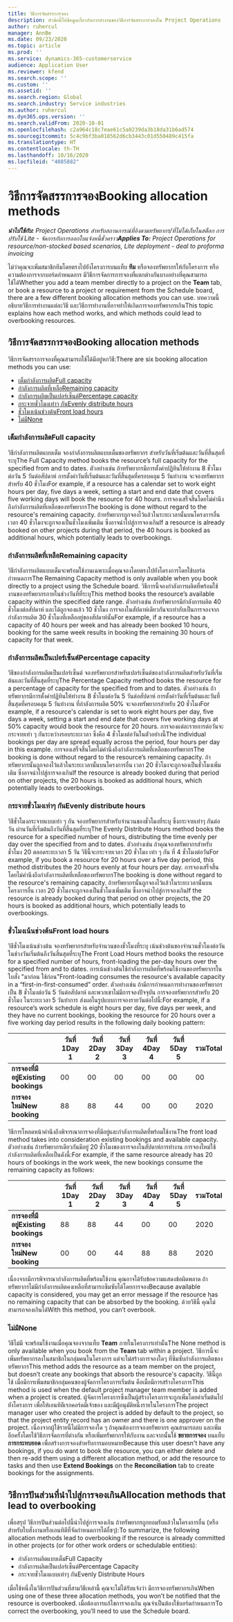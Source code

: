 ```yaml
---
title: วิธีการจัดสรรการจอง
description: หัวข้อนี้ให้ข้อมูลเกี่ยวกับการทำงานของวิธีการจัดสรรการจองใน Project Operations
author: ruhercul
manager: AnnBe
ms.date: 09/23/2020
ms.topic: article
ms.prod: ''
ms.service: dynamics-365-customerservice
audience: Application User
ms.reviewer: kfend
ms.search.scope: ''
ms.custom: ''
ms.assetid: ''
ms.search.region: Global
ms.search.industry: Service industries
ms.author: ruhercul
ms.dyn365.ops.version: ''
ms.search.validFrom: 2020-10-01
ms.openlocfilehash: c2a964c18c7eae61c5a0239da3b18da31b6ad574
ms.sourcegitcommit: 5c4c9bf3ba018562d6cb3443c01d550489c415fa
ms.translationtype: HT
ms.contentlocale: th-TH
ms.lasthandoff: 10/16/2020
ms.locfileid: "4085882"
---
```

# <a name="booking-allocation-methods"></a><span data-ttu-id="1216e-103">วิธีการจัดสรรการจอง</span><span class="sxs-lookup"><span data-stu-id="1216e-103">Booking allocation methods</span></span>

<span data-ttu-id="1216e-104">_**นำไปใช้กับ:** Project Operations สำหรับสถานการณ์ที่อิงตามทรัพยากร/ที่ไม่ได้เก็บในสต็อก การปรับใช้ Lite - จัดการกับการออกใบแจ้งหนี้ชั่วคราว_</span><span class="sxs-lookup"><span data-stu-id="1216e-104">_**Applies To:** Project Operations for resource/non-stocked based scenarios, Lite deployment - deal to proforma invoicing_</span></span>

<span data-ttu-id="1216e-105">ไม่ว่าคุณจะเพิ่มสมาชิกทีมโดยตรงไปยังโครงการบนแท็บ **ทีม** หรือจองทรัพยากรให้กับโครงการ หรือความต้องการจากบอร์ดกำหนดการ มีวิธีการจัดการการจองที่แตกต่างกันบางอย่างที่คุณสามารถใช้ได้</span><span class="sxs-lookup"><span data-stu-id="1216e-105">Whether you add a team member directly to a project on the **Team** tab, or book a resource to a project or requirement from the Schedule board, there are a few different booking allocation methods you can use.</span></span> <span data-ttu-id="1216e-106">บทความนี้อธิบายวิธีการทำงานแต่ละวิธี และวิธีการทำงานที่อาจทำให้เกิดการจองทรัพยากรเกิน</span><span class="sxs-lookup"><span data-stu-id="1216e-106">This topic explains how each method works, and which methods could lead to overbooking resources.</span></span>

## <a name="booking-allocation-methods"></a><span data-ttu-id="1216e-107">วิธีการจัดสรรการจอง</span><span class="sxs-lookup"><span data-stu-id="1216e-107">Booking allocation methods</span></span>

<span data-ttu-id="1216e-108">วิธีการจัดสรรการจองที่คุณสามารถใช้ได้มีอยู่หกวิธี:</span><span class="sxs-lookup"><span data-stu-id="1216e-108">There are six booking allocation methods you can use:</span></span>

- [<span data-ttu-id="1216e-109">เต็มกำลังการผลิต</span><span class="sxs-lookup"><span data-stu-id="1216e-109">Full capacity</span></span>](#full)
- [<span data-ttu-id="1216e-110">กำลังการผลิตที่เหลือ</span><span class="sxs-lookup"><span data-stu-id="1216e-110">Remaining capacity</span></span>](#remaining)
- [<span data-ttu-id="1216e-111">กำลังการผลิตเป็นเปอร์เซ็นต์</span><span class="sxs-lookup"><span data-stu-id="1216e-111">Percentage capacity</span></span>](#percentage)
- [<span data-ttu-id="1216e-112">กระจายชั่วโมงเท่าๆ กัน</span><span class="sxs-lookup"><span data-stu-id="1216e-112">Evenly distribute hours</span></span>](#evenly)
- [<span data-ttu-id="1216e-113">ชั่วโมงเน้นช่วงต้น</span><span class="sxs-lookup"><span data-stu-id="1216e-113">Front load hours</span></span>](#front)
- [<span data-ttu-id="1216e-114"> ไม่มี</span><span class="sxs-lookup"><span data-stu-id="1216e-114">None</span></span>](#none)

### <a name="full-capacity"></a><a name="full"></a><span data-ttu-id="1216e-115">เต็มกำลังการผลิต</span><span class="sxs-lookup"><span data-stu-id="1216e-115">Full capacity</span></span> 
<span data-ttu-id="1216e-116">วิธีกำลังการผลิตแบบเต็ม จองกำลังการผลิตแบบเต็มของทรัพยากร สำหรับวันที่เริ่มต้นและวันที่สิ้นสุดที่ระบุ</span><span class="sxs-lookup"><span data-stu-id="1216e-116">The Full Capacity method books the resource’s full capacity for the specified from and to dates.</span></span> <span data-ttu-id="1216e-117">ตัวอย่างเช่น ถ้าทรัพยากรมีการตั้งค่าปฏิทินให้ทำงาน 8 ชั่วโมงต่อวัน 5 วันต่อสัปดาห์ การตั้งค่าวันที่เริ่มต้นและวันที่สิ้นสุดที่ครอบคลุม 5 วันทำงาน จะจองทรัพยากรสำหรับ 40 ชั่วโมง</span><span class="sxs-lookup"><span data-stu-id="1216e-117">For example, if a resource has a calendar set to work eight hours per day, five days a week, setting a start and end date that covers five working days will book the resource for 40 hours.</span></span> <span data-ttu-id="1216e-118">การจองเสร็จสิ้นโดยไม่คำนึงถึงกำลังการผลิตที่เหลือของทรัพยากร</span><span class="sxs-lookup"><span data-stu-id="1216e-118">The booking is done without regard to the resource's remaining capacity.</span></span> <span data-ttu-id="1216e-119">ถ้าทรัพยากรถูกจองไว้แล้วในระยะเวลานั้นบนโครงการอื่น เวลา 40 ชั่วโมงจะถูกจองเป็นชั่วโมงเพิ่มเติม ซึ่งอาจนำไปสู่การจองเกิน</span><span class="sxs-lookup"><span data-stu-id="1216e-119">If a resource is already booked on other projects during that period, the 40 hours is booked as additional hours, which potentially leads to overbookings.</span></span>

### <a name="remaining-capacity"></a><a name="remaining"></a><span data-ttu-id="1216e-120">กำลังการผลิตที่เหลือ</span><span class="sxs-lookup"><span data-stu-id="1216e-120">Remaining capacity</span></span>
<span data-ttu-id="1216e-121">วิธีกำลังการผลิตแบบเต็มจะพร้อมใช้งานเฉพาะเมื่อคุณจองโดยตรงไปยังโครงการโดยใช้บอร์ดกำหนดการ</span><span class="sxs-lookup"><span data-stu-id="1216e-121">The Remaining Capacity method is only available when you book directly to a project using the Schedule board.</span></span> <span data-ttu-id="1216e-122">วิธีการนี้จองกำลังการผลิตที่พร้อมใช้งานของทรัพยากรภายในช่วงวันที่ที่ระบุ</span><span class="sxs-lookup"><span data-stu-id="1216e-122">This method books the resource’s available capacity within the specified date range.</span></span> <span data-ttu-id="1216e-123">ตัวอย่างเช่น ถ้าทรัพยากรมีกำลังการผลิต 40 ชั่วโมงต่อสัปดาห์ และได้ถูกจองแล้ว 10 ชั่วโมง การจองในสัปดาห์เดียวกันจะเท่ากับเป็นการจองจากกำลังการผลิต 30 ชั่วโมงที่เหลืออยู่ของสัปดาห์นั้น</span><span class="sxs-lookup"><span data-stu-id="1216e-123">For example, if a resource has a capacity of 40 hours per week and has already been booked 10 hours, booking for the same week results in booking the remaining 30 hours of capacity for that week.</span></span>

### <a name="percentage-capacity"></a><a name="percentage"></a><span data-ttu-id="1216e-124">กำลังการผลิตเป็นเปอร์เซ็นต์</span><span class="sxs-lookup"><span data-stu-id="1216e-124">Percentage capacity</span></span>
<span data-ttu-id="1216e-125">วิธีของกำลังการผลิตเป็นเปอร์เซ็นต์ จองทรัพยากรสำหรับเปอร์เซ็นต์ของกำลังการผลิตสำหรับวันที่เริ่มต้นและวันที่สิ้นสุดที่ระบุ</span><span class="sxs-lookup"><span data-stu-id="1216e-125">The Percentage Capacity method books the resource for a percentage of capacity for the specified from and to dates.</span></span> <span data-ttu-id="1216e-126">ตัวอย่างเช่น ถ้าทรัพยากรมีการตั้งค่าปฏิทินให้ทำงาน 8 ชั่วโมงต่อวัน 5 วันต่อสัปดาห์ การตั้งค่าวันที่เริ่มต้นและวันที่สิ้นสุดที่ครอบคลุม 5 วันทำงาน ที่กำลังการผลิต 50% จะจองทรัพยากรสำหรับ 20 ชั่วโมง</span><span class="sxs-lookup"><span data-stu-id="1216e-126">For example, if a resource's calendar is set to work eight hours per day, five days a week, setting a start and end date that covers five working days at 50% capacity would book the resource for 20 hours.</span></span> <span data-ttu-id="1216e-127">การจองแต่ละรายการต่อวันจะกระจายเท่า ๆ กันระหว่างรอบระยะเวลา ซึ่งคือ 4 ชั่วโมงต่อวันในตัวอย่างนี้</span><span class="sxs-lookup"><span data-stu-id="1216e-127">The individual bookings per day are spread equally across the period, four hours per day in this example.</span></span> <span data-ttu-id="1216e-128">การจองเสร็จสิ้นโดยไม่คำนึงถึงกำลังการผลิตที่เหลือของทรัพยากร</span><span class="sxs-lookup"><span data-stu-id="1216e-128">The booking is done without regard to the resource’s remaining capacity.</span></span> <span data-ttu-id="1216e-129">ถ้าทรัพยากรนั้นถูกจองไว้แล้วในระยะเวลานั้นบนโครงการอื่น เวลา 20 ชั่วโมงจะถูกจองเป็นชั่วโมงเพิ่มเติม ซึ่งอาจนำไปสู่การจองเกิน</span><span class="sxs-lookup"><span data-stu-id="1216e-129">If the resource is already booked during that period on other projects, the 20 hours is booked as additional hours, which potentially leads to overbookings.</span></span>

### <a name="evenly-distribute-hours"></a><a name="evenly"></a><span data-ttu-id="1216e-130">กระจายชั่วโมงเท่าๆ กัน</span><span class="sxs-lookup"><span data-stu-id="1216e-130">Evenly distribute hours</span></span>
<span data-ttu-id="1216e-131">วิธีชั่วโมงกระจายแบบเท่า ๆ กัน จองทรัพยากรสำหรับจำนวนของชั่วโมงที่ระบุ ซึ่งกระจายเท่าๆ กันต่อวัน ผ่านวันที่เริ่มต้นถึงวันที่สิ้นสุดที่ระบุ</span><span class="sxs-lookup"><span data-stu-id="1216e-131">The Evenly Distribute Hours method books the resource for a specified number of hours, distributing the time evenly per day over the specified from and to dates.</span></span> <span data-ttu-id="1216e-132">ตัวอย่างเช่น ถ้าคุณจองทรัพยากรสำหรับชั่วโมง 20 ตลอดระยะเวลา 5 วัน วิธีนี้จะกระจายเวลา 20 ชั่วโมง เท่า ๆ กัน ที่ 4 ชั่วโมงต่อวัน</span><span class="sxs-lookup"><span data-stu-id="1216e-132">For example, if you book a resource for 20 hours over a five day period, this method distributes the 20 hours evenly at four hours per day.</span></span> <span data-ttu-id="1216e-133">การจองเสร็จสิ้นโดยไม่คำนึงถึงกำลังการผลิตที่เหลือของทรัพยากร</span><span class="sxs-lookup"><span data-stu-id="1216e-133">The booking is done without regard to the resource's remaining capacity.</span></span> <span data-ttu-id="1216e-134">ถ้าทรัพยากรนั้นถูกจองไว้แล้วในระยะเวลานั้นบนโครงการอื่น เวลา 20 ชั่วโมงจะถูกจองเป็นชั่วโมงเพิ่มเติม ซึ่งอาจนำไปสู่การจองเกิน</span><span class="sxs-lookup"><span data-stu-id="1216e-134">If the resource is already booked during that period on other projects, the 20 hours is booked as additional hours, which potentially leads to overbookings.</span></span>

### <a name="front-load-hours"></a><a name="front"></a><span data-ttu-id="1216e-135">ชั่วโมงเน้นช่วงต้น</span><span class="sxs-lookup"><span data-stu-id="1216e-135">Front load hours</span></span>
<span data-ttu-id="1216e-136">วิธีชั่วโมงเน้นช่วงต้น จองทรัพยากรสำหรับจำนวนของชั่วโมงที่ระบุ เน้นช่วงต้นของจำนวนชั่วโมงต่อวัน ในช่วงวันเริ่มต้นถึงวันสิ้นสุดที่ระบุ</span><span class="sxs-lookup"><span data-stu-id="1216e-136">The Front Load Hours method books the resource for a specified number of hours, front-loading the per-day hours over the specified from and to dates.</span></span> <span data-ttu-id="1216e-137">การเน้นช่วงต้นใช้กำลังการผลิตที่พร้อมใช้งานของทรัพยากรในใบสั่ง "มาก่อน ใช้ก่อน"</span><span class="sxs-lookup"><span data-stu-id="1216e-137">Front-loading consumes the resource's available capacity in a “first-in-first-consumed” order.</span></span> <span data-ttu-id="1216e-138">ตัวอย่างเช่น ถ้ามีการกำหนดการทำงานของทรัพยากรเป็น 8 ชั่วโมงต่อวัน 5 วันต่อสัปดาห์ และพวกเขาไม่มีการจองปัจจุบัน การจองทรัพยากรสำหรับ 20 ชั่วโมง ในระยะเวลา 5 วันทำการ ส่งผลในรูปแบบการจองรายวันต่อไปนี้:</span><span class="sxs-lookup"><span data-stu-id="1216e-138">For example, if a resource’s work schedule is eight hours per day, five days per week, and they have no current bookings, booking the resource for 20 hours over a five working day period results in the following daily booking pattern:</span></span> 

|                           |    <span data-ttu-id="1216e-139">วันที่ 1</span><span class="sxs-lookup"><span data-stu-id="1216e-139">Day 1</span></span>    |    <span data-ttu-id="1216e-140">วันที่ 2</span><span class="sxs-lookup"><span data-stu-id="1216e-140">Day 2</span></span>    |    <span data-ttu-id="1216e-141">วันที่ 3</span><span class="sxs-lookup"><span data-stu-id="1216e-141">Day 3</span></span>    |    <span data-ttu-id="1216e-142">วันที่ 4</span><span class="sxs-lookup"><span data-stu-id="1216e-142">Day 4</span></span>    |    <span data-ttu-id="1216e-143">วันที่ 5</span><span class="sxs-lookup"><span data-stu-id="1216e-143">Day 5</span></span>    |    <span data-ttu-id="1216e-144">รวม</span><span class="sxs-lookup"><span data-stu-id="1216e-144">Total</span></span>    |
|---------------------------|-------------|-------------|-------------|-------------|-------------|-------------|
|    <span data-ttu-id="1216e-145">**การจองที่มีอยู่**</span><span class="sxs-lookup"><span data-stu-id="1216e-145">**Existing   bookings**</span></span>    |    <span data-ttu-id="1216e-146">0</span><span class="sxs-lookup"><span data-stu-id="1216e-146">0</span></span>        |    <span data-ttu-id="1216e-147">0</span><span class="sxs-lookup"><span data-stu-id="1216e-147">0</span></span>        |    <span data-ttu-id="1216e-148">0</span><span class="sxs-lookup"><span data-stu-id="1216e-148">0</span></span>        |    <span data-ttu-id="1216e-149">0</span><span class="sxs-lookup"><span data-stu-id="1216e-149">0</span></span>        |    <span data-ttu-id="1216e-150">0</span><span class="sxs-lookup"><span data-stu-id="1216e-150">0</span></span>        |    <span data-ttu-id="1216e-151">0</span><span class="sxs-lookup"><span data-stu-id="1216e-151">0</span></span>        |
|    <span data-ttu-id="1216e-152">**การจองใหม่**</span><span class="sxs-lookup"><span data-stu-id="1216e-152">**New   booking**</span></span>          |    <span data-ttu-id="1216e-153">8</span><span class="sxs-lookup"><span data-stu-id="1216e-153">8</span></span>        |    <span data-ttu-id="1216e-154">8</span><span class="sxs-lookup"><span data-stu-id="1216e-154">8</span></span>        |    <span data-ttu-id="1216e-155">4</span><span class="sxs-lookup"><span data-stu-id="1216e-155">4</span></span>        |    <span data-ttu-id="1216e-156">0</span><span class="sxs-lookup"><span data-stu-id="1216e-156">0</span></span>        |    <span data-ttu-id="1216e-157">0</span><span class="sxs-lookup"><span data-stu-id="1216e-157">0</span></span>        |    <span data-ttu-id="1216e-158">20</span><span class="sxs-lookup"><span data-stu-id="1216e-158">20</span></span>       |

<span data-ttu-id="1216e-159">วิธีการโหลดหน้าคำนึงถึงพิจารณาการจองที่มีอยู่และกำลังการผลิตที่พร้อมใช้งาน</span><span class="sxs-lookup"><span data-stu-id="1216e-159">The front load method takes into consideration existing bookings and available capacity.</span></span> <span data-ttu-id="1216e-160">ตัวอย่างเช่น ถ้าทรัพยากรเดียวกันมีอยู่ 20 ชั่วโมงของการจองในสัปดาห์การทำงาน การจองใหม่ใช้กำลังการผลิตที่เหลือเป็นดังนี้:</span><span class="sxs-lookup"><span data-stu-id="1216e-160">For example, if the same resource already has 20 hours of bookings in the work week, the new bookings consume the remaining capacity as follows:</span></span>

|                     | <span data-ttu-id="1216e-161">วันที่ 1</span><span class="sxs-lookup"><span data-stu-id="1216e-161">Day 1</span></span> | <span data-ttu-id="1216e-162">วันที่ 2</span><span class="sxs-lookup"><span data-stu-id="1216e-162">Day 2</span></span> | <span data-ttu-id="1216e-163">วันที่ 3</span><span class="sxs-lookup"><span data-stu-id="1216e-163">Day 3</span></span> | <span data-ttu-id="1216e-164">วันที่ 4</span><span class="sxs-lookup"><span data-stu-id="1216e-164">Day 4</span></span> | <span data-ttu-id="1216e-165">วันที่ 5</span><span class="sxs-lookup"><span data-stu-id="1216e-165">Day 5</span></span> | <span data-ttu-id="1216e-166">รวม</span><span class="sxs-lookup"><span data-stu-id="1216e-166">Total</span></span> |
|---------------------|-------|-------|-------|-------|-------|-------|
| <span data-ttu-id="1216e-167">**การจองที่มีอยู่**</span><span class="sxs-lookup"><span data-stu-id="1216e-167">**Existing   bookings**</span></span> | <span data-ttu-id="1216e-168">8</span><span class="sxs-lookup"><span data-stu-id="1216e-168">8</span></span>     | <span data-ttu-id="1216e-169">8</span><span class="sxs-lookup"><span data-stu-id="1216e-169">8</span></span>     | <span data-ttu-id="1216e-170">4</span><span class="sxs-lookup"><span data-stu-id="1216e-170">4</span></span>     | <span data-ttu-id="1216e-171">0</span><span class="sxs-lookup"><span data-stu-id="1216e-171">0</span></span>     | <span data-ttu-id="1216e-172">0</span><span class="sxs-lookup"><span data-stu-id="1216e-172">0</span></span>     | <span data-ttu-id="1216e-173">20</span><span class="sxs-lookup"><span data-stu-id="1216e-173">20</span></span>    |
| <span data-ttu-id="1216e-174">**การจองใหม่**</span><span class="sxs-lookup"><span data-stu-id="1216e-174">**New   booking**</span></span>       | <span data-ttu-id="1216e-175">0</span><span class="sxs-lookup"><span data-stu-id="1216e-175">0</span></span>     | <span data-ttu-id="1216e-176">0</span><span class="sxs-lookup"><span data-stu-id="1216e-176">0</span></span>     | <span data-ttu-id="1216e-177">4</span><span class="sxs-lookup"><span data-stu-id="1216e-177">4</span></span>     | <span data-ttu-id="1216e-178">8</span><span class="sxs-lookup"><span data-stu-id="1216e-178">8</span></span>     | <span data-ttu-id="1216e-179">8</span><span class="sxs-lookup"><span data-stu-id="1216e-179">8</span></span>     | <span data-ttu-id="1216e-180">20</span><span class="sxs-lookup"><span data-stu-id="1216e-180">20</span></span>    |

<span data-ttu-id="1216e-181">เนื่องจากมีการพิจารณากำลังการผลิตที่พร้อมใช้งาน คุณอาจได้รับข้อความแสดงข้อผิดพลาด ถ้าทรัพยากรไม่มีกำลังการผลิตคงเหลือที่สามารถซึมซับได้โดยการจอง</span><span class="sxs-lookup"><span data-stu-id="1216e-181">Because available capacity is considered, you may get an error message if the resource has no remaining capacity that can be absorbed by the booking.</span></span> <span data-ttu-id="1216e-182">ด้วยวิธีนี้ คุณไม่สามารถจองเกินได้</span><span class="sxs-lookup"><span data-stu-id="1216e-182">With this method, you can’t overbook.</span></span>

### <a name="none"></a><a name="none"></a><span data-ttu-id="1216e-183">ไม่มี</span><span class="sxs-lookup"><span data-stu-id="1216e-183">None</span></span>
<span data-ttu-id="1216e-184">วิธีไม่มี จะพร้อมใช้งานเมื่อคุณจองจากแท็บ **Team** ภายในโครงการเท่านั้น</span><span class="sxs-lookup"><span data-stu-id="1216e-184">The None method is only available when you book from the **Team** tab within a project.</span></span> <span data-ttu-id="1216e-185">วิธีการนี้จะเพิ่มทรัพยากรลงในสมาชิกในกลุ่มคนในโครงการ แต่จะไม่สร้างการจองใดๆ ที่ซึมซับกำลังการผลิตของทรัพยากร</span><span class="sxs-lookup"><span data-stu-id="1216e-185">This method adds the resource as a team member on the project, but doesn’t create any bookings that absorb the resource's capacity.</span></span> <span data-ttu-id="1216e-186">วิธีนี้ถูกใช้ เมื่อมีการเพิ่มสมาชิกกลุ่มคนของผู้จัดการโครงการเริ่มต้น คือเมื่อมีการสร้างโครงการ</span><span class="sxs-lookup"><span data-stu-id="1216e-186">This method is used when the default project manager team member is added when a project is created.</span></span> <span data-ttu-id="1216e-187">ผู้จัดการโครงการซึ่งเป็นผู้สร้างโครงการจะถูกเพิ่มโดยค่าเริ่มต้นไปยังโครงการ เพื่อให้เอนทิตีเรกคอร์ดมีเจ้าของ และมีผู้อนุมัติหนึ่งรายในโครงการ</span><span class="sxs-lookup"><span data-stu-id="1216e-187">The project manager user who created the project is added by default to the project, so that the project entity record has an owner and there is one approver on the project.</span></span> <span data-ttu-id="1216e-188">เนื่องจากผู้ใช้รายนี้ไม่มีการจองใด ๆ ถ้าคุณต้องการจองทรัพยากร คุณสามารถลบ และเพิ่มอีกครั้งโดยใช้วิธีการจัดการที่ต่างกัน หรือเพิ่มทรัพยากรให้กับงาน และจากนั้นใช้ **ขยายการจอง** บนแท็บ **การกระทบยอด** เพื่อสร้างการจองสำหรับการมอบหมาย</span><span class="sxs-lookup"><span data-stu-id="1216e-188">Because this user doesn't have any bookings, if you do want to book the resource, you can either delete and then re-add them using a different allocation method, or add the resource to tasks and then use **Extend Bookings** on the **Reconciliation** tab to create bookings for the assignments.</span></span>

## <a name="allocation-methods-that-lead-to-overbooking"></a><span data-ttu-id="1216e-189">วิธีการปันส่วนที่นำไปสู่การจองเกิน</span><span class="sxs-lookup"><span data-stu-id="1216e-189">Allocation methods that lead to overbooking</span></span>
<span data-ttu-id="1216e-190">เพื่อสรุป วิธีการปันส่วนต่อไปนี้นำไปสู่การจองเกิน ถ้าทรัพยากรถูกยอมรับแล้วในโครงการอื่น (หรือสำหรับใบสั่งงานหรือเอนทิตีที่จัดกำหนดการได้อื่ชๆ):</span><span class="sxs-lookup"><span data-stu-id="1216e-190">To summarize, the following allocation methods lead to overbooking if the resource is already committed in other projects (or for other work orders or schedulable entities):</span></span>

- <span data-ttu-id="1216e-191">กำลังการผลิตแบบเต็ม</span><span class="sxs-lookup"><span data-stu-id="1216e-191">Full Capacity</span></span>
- <span data-ttu-id="1216e-192">กำลังการผลิตเป็นเปอร์เซ็นต์</span><span class="sxs-lookup"><span data-stu-id="1216e-192">Percentage Capacity</span></span>
- <span data-ttu-id="1216e-193">กระจายชั่วโมงแบบเท่าๆ กัน</span><span class="sxs-lookup"><span data-stu-id="1216e-193">Evenly Distribute Hours</span></span>

<span data-ttu-id="1216e-194">เมื่อใช้หนึ่งในวิธีการปันส่วนที่สามวิธีเหล่านี้ คุณจะไม่ได้รับแจ้งว่า มีการจองทรัพยากรเกิน</span><span class="sxs-lookup"><span data-stu-id="1216e-194">When using one of these three allocation methods, you won’t be notified that the resource is overbooked.</span></span> <span data-ttu-id="1216e-195">เมื่อต้องการแก้ไขการจองเกิน คุณจำเป็นต้องใช้บอร์ดกำหนดการ</span><span class="sxs-lookup"><span data-stu-id="1216e-195">To correct the overbooking, you’ll need to use the Schedule board.</span></span>
